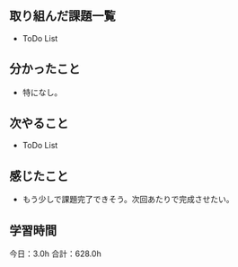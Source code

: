 ## 取り組んだ課題一覧
* ToDo List
## 分かったこと
* 特になし。
      
    
    

## 次やること
* ToDo List
## 感じたこと
* もう少しで課題完了できそう。次回あたりで完成させたい。
 
## 学習時間
今日：3.0h
合計：628.0h
